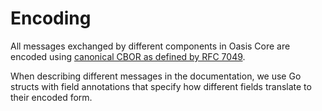 # Encoding

All messages exchanged by different components in Oasis Core are encoded using
[canonical CBOR as defined by RFC 7049](https://tools.ietf.org/html/rfc7049).

When describing different messages in the documentation, we use Go structs with
field annotations that specify how different fields translate to their encoded
form.
